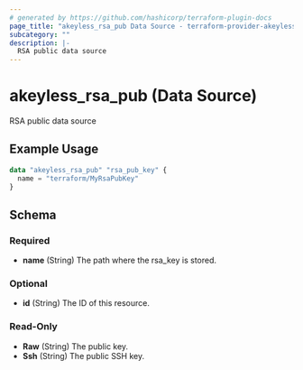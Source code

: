 ```yaml
---
# generated by https://github.com/hashicorp/terraform-plugin-docs
page_title: "akeyless_rsa_pub Data Source - terraform-provider-akeyless"
subcategory: ""
description: |-
  RSA public data source
---
```


# akeyless_rsa_pub (Data Source)

RSA public data source

## Example Usage

```terraform
data "akeyless_rsa_pub" "rsa_pub_key" {
  name = "terraform/MyRsaPubKey"
}
```

<!-- schema generated by tfplugindocs -->
## Schema

### Required

- **name** (String) The path where the rsa_key is stored.

### Optional

- **id** (String) The ID of this resource.

### Read-Only

- **Raw** (String) The public key.
- **Ssh** (String) The public SSH key.



